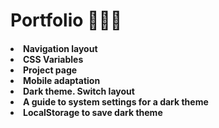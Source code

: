 <h1>Portfolio 🧑🏻‍💻

<h4>
<li>Navigation layout
<li>CSS Variables
<li>Project page
<li>Mobile adaptation
<li>Dark theme. Switch layout
<li>A guide to system settings for a dark theme
<li>LocalStorage to save dark theme
